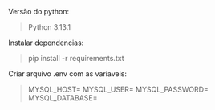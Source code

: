 Versão do python:
>Python 3.13.1

Instalar dependencias:
> pip install -r requirements.txt

Criar arquivo .env
com as variaveis:
>MYSQL_HOST=
>MYSQL_USER=
>MYSQL_PASSWORD=
>MYSQL_DATABASE=